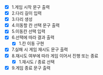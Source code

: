 - [x] 1.게임 시작 문구 출력
- [x] 2.다리 길이 입력
- [x] 3.다리 생성
- [x] 4.이동할 칸 선택 문구 출력
- [x] 5.이동칸 선택 입력
- [x] 6.선택에 따라 결과 출력
  - [x] 1.칸 이동 구현
- [x] 7.실패 시 게임 재시도 문구 출력
- [x] 8.재시도 여부에 따라 게임 이어서 진행 또는 종료
  - [x] 1.재시도 / 종료 선택
- [x] 9.게임 종료 문구 출력